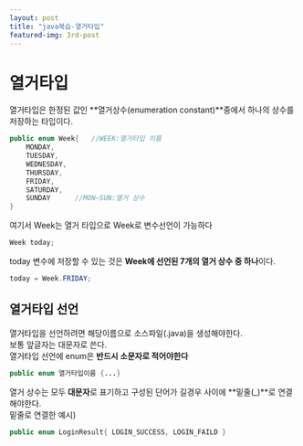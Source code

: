 ```yaml
---
layout: post
title: "java복습-열거타입"
featured-img: 3rd-post
---
```

# 열거타입
열거타입은 한정된 값인 **열거상수(enumeration constant)**중에서 하나의 상수를 저장하는 타입이다.  
```java
public enum Week{   //WEEK:열거타입 이름
    MONDAY,
    TUESDAY,
    WEDNESDAY,
    THURSDAY,
    FRIDAY,
    SATURDAY,
    SUNDAY      //MON~SUN:열거 상수
}
```
여기서 Week는 열거 타입으로 Week로 변수선언이 가능하다  
```java
Week today;
```  
today 변수에 저장할 수 있는 것은 **Week에 선언된 7개의 열거 상수 중 하나**이다.  
```java
today = Week.FRIDAY;
```  

## 열거타입 선언  
열거타입을 선언하려면 해당이름으로 소스파일(.java)을 생성해야한다.  
보통 앞글자는 대문자로 쓴다.  
열거타입 선언에 enum은 **반드시 소문자로 적어야한다**  
```java
public enum 열거타입이름 {...}
```  
열거 상수는 모두 **대문자**로 표기하고 구성된 단어가 길경우 사이에 **밑줄(_)**로 연결해야한다.  
밑줄로 연결한 예시)  
```java
public enum LoginResult{ LOGIN_SUCCESS, LOGIN_FAILD }
```  





